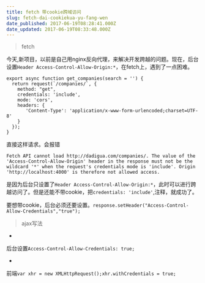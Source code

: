 ```yaml
---
title: fetch 带cookie跨域访问
slug: fetch-dai-cookiekua-yu-fang-wen
date_published: 2017-06-19T08:28:41.000Z
date_updated: 2017-06-19T08:33:48.000Z
---
```


> fetch

今天,新项目，以前是自己用nginx反向代理，来解决开发跨越的问题。现在，后台设置`Header Access-Control-Allow-Origin:*`，在fetch上，遇到了一点困难。

    export async function get_companies(search = '') {
      return request(`/companies/`, {
        method: "get",
        credentials: 'include',
        mode: 'cors',
        headers: {
           'Content-Type': 'application/x-www-form-urlencoded;charset=UTF-8'
        }
      });
    }
    

直接这样请求。会报错

    Fetch API cannot load http://dadigua.com/companies/. The value of the 'Access-Control-Allow-Origin' header in the response must not be the wildcard '*' when the request's credentials mode is 'include'. Origin 'http://localhost:4000' is therefore not allowed access.
    

是因为后台只设置了`Header Access-Control-Allow-Origin:*`，此时可以进行跨越访问了。但是还能不带cookie，把`credentials: 'include'`,注释，就成功了。

要想带cookie，后台必须还要设置。`response.setHeader("Access-Control-Allow-Credentials","true");`

> ajax写法

- 
后台设置`Access-Control-Allow-Credentials: true;`

- 
前端`var xhr = new XMLHttpRequest();xhr.withCredentials = true;`
